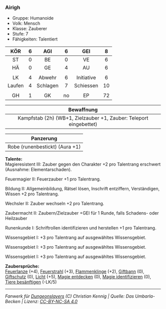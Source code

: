 ### Airigh

- Gruppe: Humanoide
- Volk: Mensch
- Klasse: Zauberer
- Stufe: 7
- Fähigkeiten: Talentiert

|  KÖR   |  6  |   AGI    |  6  |    GEI     |  8  |
| :----: | :-: | :------: | :-: | :--------: | :-: |
|   ST   |  0  |    BE    |  0  |     VE     |  6  |
|   HÄ   |  0  |    GE    |  4  |     AU     |  6  |
|        |     |          |     |            |     |
|   LK   |  4  |  Abwehr  |  6  | Initiative |  6  |
| Laufen |  4  | Schlagen |  7  | Schiessen  | 10  |
|        |     |          |     |            |     |
|   GH   |  1  |    GK    | no  |     EP     | 72  |

|                             Bewaffnung                             |
| :----------------------------------------------------------------: |
| Kampfstab (2h) (WB+1, Zielzauber +1, Zauber: Teleport eingebettet) |

|           Panzerung            |
| :----------------------------: |
| Robe (runenbestickt) (Aura +1) |

**Talente:**  
Magieresistent III: Zauber gegen den Charakter +2 pro Talentrang erschwert (Ausnahme: Elementarschaden).

Feuermagier II: Feuerzauber +1 pro Talentrang.

Bildung II: Allgemeinbildung, Rätsel lösen, Inschrift entziffern, Verständigen, Wissen +2 pro Talentrang.

Wechsler II: Zauber wechseln +2 pro Talentrang.

Zaubermacht II: Zaubern/Zielzauber +GEI für 1 Runde, falls Schadens- oder Heilzauber

Runenkunde I: Schriftrollen identifizieren und herstellen +1 pro Talentrang.

Wissensgebiet I: +3 pro Talentrang auf ausgewähltes Wissensgebiet.

Wissensgebiet I: +3 pro Talentrang auf ausgewähltes Wissensgebiet.

Wissensgebiet I: +3 pro Talentrang auf ausgewähltes Wissensgebiet.

**Zaubersprüche:**  
[Feuerlanze](/grw/zauber/feuerlanze.md) (+4), [Feuerstrahl](/grw/zauber/feuerstrahl.md) (+3), [Flammenklinge](/grw/zauber/flammenklinge.md) (+2), [Giftbann](/grw/zauber/giftbann.md) (0), [Giftschutz](/grw/zauber/giftschutz.md) (0), [Licht](/grw/zauber/licht.md) (+5), [Magie entdecken](/grw/zauber/magie-entdecken.md) (0), [Magie identifizieren](/grw/zauber/magie-identifizieren.md) (0), [Tiere besänftigen](/grw/zauber/tiere-besaenftigen.md) (-LK/5)

---

_Fanwerk für [Dungeonslayers](https://www.dungeonslayers.net/) (C) Christian Kennig | Quelle: Das Umbarla-Becken | Lizenz: [CC-BY-NC-SA 4.0](https://creativecommons.org/licenses/by-nc-sa/4.0/deed.de)_
